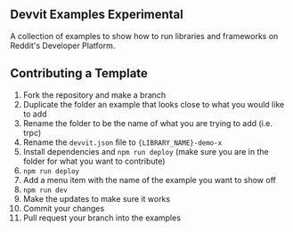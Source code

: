 ## Devvit Examples Experimental

A collection of examples to show how to run libraries and frameworks on Reddit's Developer Platform.

## Contributing a Template

1. Fork the repository and make a branch
2. Duplicate the folder an example that looks close to what you would like to add
3. Rename the folder to be the name of what you are trying to add (i.e. trpc)
4. Rename the `devvit.json` file to `{LIBRARY_NAME}-demo-x`
5. Install dependencies and `npm run deploy` (make sure you are in the folder for what you want to contribute)
6. `npm run deploy`
7. Add a menu item with the name of the example you want to show off
8. `npm run dev`
9. Make the updates to make sure it works
10. Commit your changes
11. Pull request your branch into the examples
